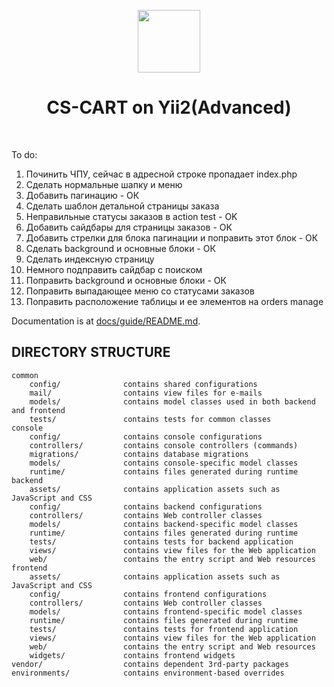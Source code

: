 <p align="center">
    <a href="https://github.com/yiisoft" target="_blank">
        <img src="https://avatars0.githubusercontent.com/u/993323" height="100px">
    </a>
    <h1 align="center">CS-CART on Yii2(Advanced)</h1>
    <br>
</p>

To do:
1. Починить ЧПУ, сейчас в адресной строке пропадает index.php
2. Сделать нормальные шапку и меню
3. Добавить пагинацию - ОК
4. Сделать шаблон детальной страницы заказа
5. Неправильные статусы заказов в action test - OK
6. Добавить сайдбары для страницы заказов - ОК
7. Добавить стрелки для блока пагинации и поправить этот блок - ОК
8. Сделать background и основные блоки - ОК
9. Сделать индексную страницу
10. Немного подправить сайдбар с поиском
11. Поправить background и основные блоки - ОК
12. Поправить выпадающее меню со статусами заказов
13. Поправить расположение таблицы и ее элементов на orders manage

Documentation is at [docs/guide/README.md](docs/guide/README.md).

DIRECTORY STRUCTURE
-------------------

```
common
    config/              contains shared configurations
    mail/                contains view files for e-mails
    models/              contains model classes used in both backend and frontend
    tests/               contains tests for common classes    
console
    config/              contains console configurations
    controllers/         contains console controllers (commands)
    migrations/          contains database migrations
    models/              contains console-specific model classes
    runtime/             contains files generated during runtime
backend
    assets/              contains application assets such as JavaScript and CSS
    config/              contains backend configurations
    controllers/         contains Web controller classes
    models/              contains backend-specific model classes
    runtime/             contains files generated during runtime
    tests/               contains tests for backend application    
    views/               contains view files for the Web application
    web/                 contains the entry script and Web resources
frontend
    assets/              contains application assets such as JavaScript and CSS
    config/              contains frontend configurations
    controllers/         contains Web controller classes
    models/              contains frontend-specific model classes
    runtime/             contains files generated during runtime
    tests/               contains tests for frontend application
    views/               contains view files for the Web application
    web/                 contains the entry script and Web resources
    widgets/             contains frontend widgets
vendor/                  contains dependent 3rd-party packages
environments/            contains environment-based overrides
```
